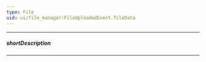 ```yaml
---
type: File
uid: ui/file_manager:FileUploadedEvent.fileData
---
```

---
##### shortDescription
<!-- Description goes here -->

---
<!-- Description goes here -->